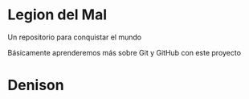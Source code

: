 # Legion del Mal
Un repositorio para conquistar el mundo

Básicamente aprenderemos más sobre Git y GitHub con este proyecto

# Denison